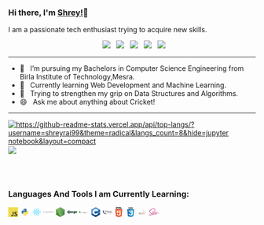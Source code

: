 ### Hi there, I'm [Shrey!](https://shreyrai99.github.io/portfolio/)👋

I am a passionate tech enthusiast trying to acquire new skills.

<p align="center">
&nbsp; <a href="https://www.facebook.com/shrey.roy.9/" target="_blank" rel="noopener noreferrer"><img src="https://img.icons8.com/plasticine/100/000000/facebook.png" width="50" /></a> 
&nbsp; <a href="https://twitter.com/ShreyRai6" target="_blank" rel="noopener noreferrer"><img src="https://img.icons8.com/plasticine/100/000000/twitter.png" width="50" /></a>  
&nbsp; <a href="https://www.instagram.com/shreyrai99/" target="_blank" rel="noopener noreferrer"><img src="https://img.icons8.com/plasticine/100/000000/instagram-new.png" width="50" /></a>  
&nbsp; <a href="https://www.linkedin.com/in/shrey-rai-314b8a192/" target="_blank" rel="noopener noreferrer"><img src="https://img.icons8.com/plasticine/100/000000/linkedin.png" width="50" /></a>
&nbsp; <a href="mailto:kumarshrey.21099@gmail.com" target="_blank" rel="noopener noreferrer"><img src="https://img.icons8.com/plasticine/100/000000/gmail.png"  width="50" /></a>
</p>

---

- 🔭 &nbsp; I’m  pursuing my Bachelors in Computer Science Engineering from Birla Institute of Technology,Mesra.
- 🌱 &nbsp; Currently learning Web Development and Machine Learning.
- 💬 &nbsp; Trying to strengthen my grip on Data Structures and Algorithms.
- 😄 &nbsp; Ask me about anything about Cricket!

---

<a href="https://github-readme-stats.vercel.app/api/top-langs/?username=shreyrai99&theme=radical&langs_count=8&hide=jupyter notebook&layout=compact">
  <img align="center" src="https://github-readme-stats.vercel.app/api/top-langs/?username=shreyrai99&theme=radical&langs_count=8&hide=jupyter notebook&layout=compact" alt="https://github-readme-stats.vercel.app/api/top-langs/?username=shreyrai99&theme=radical&langs_count=8&hide=jupyter notebook&layout=compact" />
</a>
<a href="https://github-readme-stats.vercel.app/api?username=shreyrai99&count_private=true&show_icons=true&theme=radical&include_all_commits=true&layout=compact">
  <!-- Change the `github-readme-stats.anuraghazra1.vercel.app` to `github-readme-stats.vercel.app`  -->
  <img align="center" src="https://github-readme-stats.vercel.app/api?username=shreyrai99&count_private=true&show_icons=true&theme=radical&include_all_commits=true&layout=compact" />
</a>

<br/><br/>

### Languages And Tools I am Currently Learning: 

<p align="left">
<code><img height="20" src="https://raw.githubusercontent.com/github/explore/80688e429a7d4ef2fca1e82350fe8e3517d3494d/topics/javascript/javascript.png"></code>
<code><img height="20" src="https://raw.githubusercontent.com/github/explore/80688e429a7d4ef2fca1e82350fe8e3517d3494d/topics/python/python.png"></code>
<code><img height="20" src="https://raw.githubusercontent.com/github/explore/80688e429a7d4ef2fca1e82350fe8e3517d3494d/topics/react/react.png"></code>
<code><img height="20" src="https://raw.githubusercontent.com/github/explore/5c058a388828bb5fde0bcafd4bc867b5bb3f26f3/topics/express/express.png"></code>
<code><img height="20" src="https://raw.githubusercontent.com/github/explore/80688e429a7d4ef2fca1e82350fe8e3517d3494d/topics/nodejs/nodejs.png"></code>   
<code><img height="20" src="https://raw.githubusercontent.com/github/explore/80688e429a7d4ef2fca1e82350fe8e3517d3494d/topics/django/django.png"></code>
<code><img height="20" src="https://raw.githubusercontent.com/github/explore/80688e429a7d4ef2fca1e82350fe8e3517d3494d/topics/mongodb/mongodb.png"></code>  
<code><img height="20" src="https://raw.githubusercontent.com/github/explore/80688e429a7d4ef2fca1e82350fe8e3517d3494d/topics/cpp/cpp.png"></code> 
<code><img height="20" src="https://raw.githubusercontent.com/github/explore/80688e429a7d4ef2fca1e82350fe8e3517d3494d/topics/flask/flask.png"></code>  
<code><img height="20" src="https://raw.githubusercontent.com/github/explore/80688e429a7d4ef2fca1e82350fe8e3517d3494d/topics/html/html.png"></code>  
<code><img height="20" src="https://raw.githubusercontent.com/github/explore/80688e429a7d4ef2fca1e82350fe8e3517d3494d/topics/css/css.png"></code>  
<code><img height="20" src="https://raw.githubusercontent.com/github/explore/80688e429a7d4ef2fca1e82350fe8e3517d3494d/topics/mysql/mysql.png"></code>  
<code><img height="20" src="https://raw.githubusercontent.com/github/explore/80688e429a7d4ef2fca1e82350fe8e3517d3494d/topics/sass/sass.png"></code>
</p>



